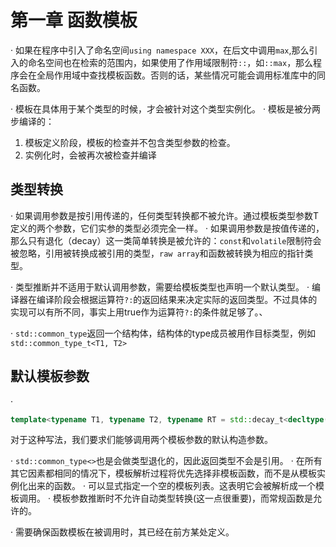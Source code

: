 # 第一章 函数模板

· 如果在程序中引入了命名空间`using namespace XXX`，在后文中调用`max`,那么引入的命名空间也在检索的范围内，如果使用了作用域限制符`::`，如`::max`，那么程序会在全局作用域中查找模板函数。否则的话，某些情况可能会调用标准库中的同名函数。

· 模板在具体用于某个类型的时候，才会被针对这个类型实例化。
· 模板是被分两步编译的：

1. 模板定义阶段，模板的检查并不包含类型参数的检查。
2. 实例化时，会被再次被检查并编译

## 类型转换

· 如果调用参数是按引用传递的，任何类型转换都不被允许。通过模板类型参数T定义的两个参数，它们实参的类型必须完全一样。
· 如果调用参数是按值传递的，那么只有退化（decay）这一类简单转换是被允许的：`const`和`volatile`限制符会被忽略，引用被转换成被引用的类型，`raw array`和函数被转换为相应的指针类型。

· 类型推断并不适用于默认调用参数，需要给模板类型也声明一个默认类型。
· 编译器在编译阶段会根据运算符`?:`的返回结果来决定实际的返回类型。不过具体的实现可以有所不同，事实上用true作为运算符`?:`的条件就足够了。、

· `std::common_type`返回一个结构体，结构体的type成员被用作目标类型，例如`std::common_type_t<T1, T2>`

## 默认模板参数

·

```cpp
template<typename T1, typename T2, typename RT = std::decay_t<decltype(true ? T1() : T2())>>
```

对于这种写法，我们要求们能够调用两个模板参数的默认构造参数。

· `std::common_type<>`也是会做类型退化的，因此返回类型不会是引用。
· 在所有其它因素都相同的情况下，模板解析过程将优先选择非模板函数，而不是从模板实例化出来的函数。
· 可以显式指定一个空的模板列表。这表明它会被解析成一个模板调用。
· 模板参数推断时不允许自动类型转换(这一点很重要)，而常规函数是允许的。

· 需要确保函数模板在被调用时，其已经在前方某处定义。

